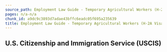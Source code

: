 ```yaml
---
source_path: Employment Law Guide - Temporary Agricultural Workers (H-2A Visas).md
pages: n/a-n/a
chunk_id: a9dc9c3893d7adae43bffc6eadc05f695a235639
title: Employment Law Guide - Temporary Agricultural Workers (H-2A Visas)
---
```

## U.S. Citizenship and Immigration Service (USCIS)
